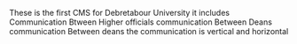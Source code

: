 These is the first CMS for Debretabour University
it includes 
  Communication Btween Higher officials 
  communication Between Deans 
  communication Between deans 
  the communication is vertical and horizontal 
